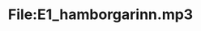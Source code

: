 ---
title: File:E1_hamborgarinn.mp3
recording of: hamborgarinn
reading speed: slow
speaker: E
license: CC0
---